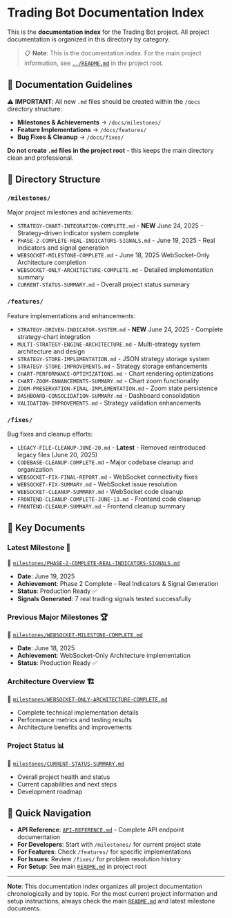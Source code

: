 # Trading Bot Documentation Index

This is the **documentation index** for the Trading Bot project. All project documentation is organized in this directory by category.

> 📋 **Note**: This is the documentation index. For the main project information, see [`../README.md`](../README.md) in the project root.

## 📝 **Documentation Guidelines**

⚠️ **IMPORTANT**: All new `.md` files should be created within the `/docs` directory structure:

- **Milestones & Achievements** → `/docs/milestones/`
- **Feature Implementations** → `/docs/features/`
- **Bug Fixes & Cleanup** → `/docs/fixes/`

**Do not create `.md` files in the project root** - this keeps the main directory clean and professional.

## 📁 Directory Structure

### `/milestones/`

Major project milestones and achievements:

- `STRATEGY-CHART-INTEGRATION-COMPLETE.md` - **NEW** June 24, 2025 - Strategy-driven indicator system complete
- `PHASE-2-COMPLETE-REAL-INDICATORS-SIGNALS.md` - June 19, 2025 - Real indicators and signal generation
- `WEBSOCKET-MILESTONE-COMPLETE.md` - June 18, 2025 WebSocket-Only Architecture completion
- `WEBSOCKET-ONLY-ARCHITECTURE-COMPLETE.md` - Detailed implementation summary
- `CURRENT-STATUS-SUMMARY.md` - Overall project status summary

### `/features/`

Feature implementations and enhancements:

- `STRATEGY-DRIVEN-INDICATOR-SYSTEM.md` - **NEW** June 24, 2025 - Complete strategy-chart integration
- `MULTI-STRATEGY-ENGINE-ARCHITECTURE.md` - Multi-strategy system architecture and design
- `STRATEGY-STORE-IMPLEMENTATION.md` - JSON strategy storage system
- `STRATEGY-STORE-IMPROVEMENTS.md` - Strategy storage enhancements
- `CHART-PERFORMANCE-OPTIMIZATIONS.md` - Chart rendering optimizations
- `CHART-ZOOM-ENHANCEMENTS-SUMMARY.md` - Chart zoom functionality
- `ZOOM-PRESERVATION-FINAL-IMPLEMENTATION.md` - Zoom state persistence
- `DASHBOARD-CONSOLIDATION-SUMMARY.md` - Dashboard consolidation
- `VALIDATION-IMPROVEMENTS.md` - Strategy validation enhancements

### `/fixes/`

Bug fixes and cleanup efforts:

- `LEGACY-FILE-CLEANUP-JUNE-20.md` - **Latest** - Removed reintroduced legacy files (June 20, 2025)
- `CODEBASE-CLEANUP-COMPLETE.md` - Major codebase cleanup and organization
- `WEBSOCKET-FIX-FINAL-REPORT.md` - WebSocket connectivity fixes
- `WEBSOCKET-FIX-SUMMARY.md` - WebSocket issue resolution
- `WEBSOCKET-CLEANUP-SUMMARY.md` - WebSocket code cleanup
- `FRONTEND-CLEANUP-COMPLETE-JUNE-13.md` - Frontend code cleanup
- `FRONTEND-CLEANUP-SUMMARY.md` - Frontend cleanup summary

## 📖 Key Documents

### **Latest Milestone** 🎉

📄 [`milestones/PHASE-2-COMPLETE-REAL-INDICATORS-SIGNALS.md`](milestones/PHASE-2-COMPLETE-REAL-INDICATORS-SIGNALS.md)

- **Date**: June 19, 2025
- **Achievement**: Phase 2 Complete - Real Indicators & Signal Generation
- **Status**: Production Ready ✅
- **Signals Generated**: 7 real trading signals tested successfully

### **Previous Major Milestones** 🏆

📄 [`milestones/WEBSOCKET-MILESTONE-COMPLETE.md`](milestones/WEBSOCKET-MILESTONE-COMPLETE.md)

- **Date**: June 18, 2025
- **Achievement**: WebSocket-Only Architecture implementation
- **Status**: Production Ready ✅

### **Architecture Overview** 🏗️

📄 [`milestones/WEBSOCKET-ONLY-ARCHITECTURE-COMPLETE.md`](milestones/WEBSOCKET-ONLY-ARCHITECTURE-COMPLETE.md)

- Complete technical implementation details
- Performance metrics and testing results
- Architecture benefits and improvements

### **Project Status** 📊

📄 [`milestones/CURRENT-STATUS-SUMMARY.md`](milestones/CURRENT-STATUS-SUMMARY.md)

- Overall project health and status
- Current capabilities and next steps
- Development roadmap

## 🚀 Quick Navigation

- **API Reference**: [`API-REFERENCE.md`](API-REFERENCE.md) - Complete API endpoint documentation
- **For Developers**: Start with `/milestones/` for current project state
- **For Features**: Check `/features/` for specific implementations
- **For Issues**: Review `/fixes/` for problem resolution history
- **For Setup**: See main [`README.md`](../README.md) in project root

---

**Note**: This documentation index organizes all project documentation chronologically and by topic. For the most current project information and setup instructions, always check the main [`README.md`](../README.md) and latest milestone documents.
